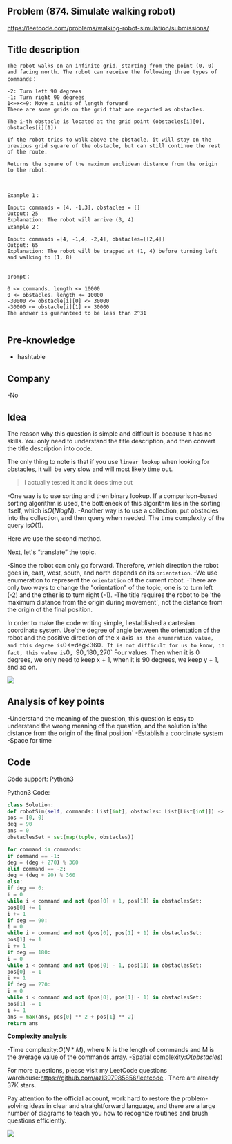 ## Problem (874. Simulate walking robot)

https://leetcode.com/problems/walking-robot-simulation/submissions/

## Title description

```
The robot walks on an infinite grid, starting from the point (0, 0) and facing north. The robot can receive the following three types of commands：

-2: Turn left 90 degrees
-1: Turn right 90 degrees
1<=x<=9: Move x units of length forward
There are some grids on the grid that are regarded as obstacles.

The i-th obstacle is located at the grid point (obstacles[i][0], obstacles[i][1])

If the robot tries to walk above the obstacle, it will stay on the previous grid square of the obstacle, but can still continue the rest of the route.

Returns the square of the maximum euclidean distance from the origin to the robot.



Example 1：

Input: commands = [4, -1,3], obstacles = []
Output: 25
Explanation: The robot will arrive (3, 4)
Example 2：

Input: commands =[4, -1,4, -2,4], obstacles=[[2,4]]
Output: 65
Explanation: The robot will be trapped at (1, 4) before turning left and walking to (1, 8)


prompt：

0 <= commands. length <= 10000
0 <= obstacles. length <= 10000
-30000 <= obstacle[i][0] <= 30000
-30000 <= obstacle[i][1] <= 30000
The answer is guaranteed to be less than 2^31


```

## Pre-knowledge

- hashtable

## Company

-No

## Idea

The reason why this question is simple and difficult is because it has no skills. You only need to understand the title description, and then convert the title description into code.

The only thing to note is that if you use `linear lookup` when looking for obstacles, it will be very slow and will most likely time out.

> I actually tested it and it does time out

-One way is to use sorting and then binary lookup. If a comparison-based sorting algorithm is used, the bottleneck of this algorithm lies in the sorting itself, which is$O (NlogN)$.
-Another way is to use a collection, put obstacles into the collection, and then query when needed. The time complexity of the query is$O(1)$.

Here we use the second method.

Next, let's “translate” the topic.

-Since the robot can only go forward. Therefore, which direction the robot goes in, east, west, south, and north depends on its `orientation`.
-We use enumeration to represent the `orientation` of the current robot.
-There are only two ways to change the "orientation" of the topic, one is to turn left (-2) and the other is to turn right (-1).
-The title requires the robot to be 'the maximum distance from the origin during movement`, not the distance from the origin of the final position.

In order to make the code writing simple, I established a cartesian coordinate system. Use'the degree of angle between the orientation of the robot and the positive direction of the x-axis` as the enumeration value, and this degree is`0<=deg<360`. It is not difficult for us to know, in fact, this value is`0`, `90`,`180`,`270` Four values. Then when it is 0 degrees, we only need to keep x + 1, when it is 90 degrees, we keep y + 1, and so on.

![](https://tva1.sinaimg.cn/large/007S8ZIlly1ghlu040owij31020r8gos.jpg)

## Analysis of key points

-Understand the meaning of the question, this question is easy to understand the wrong meaning of the question, and the solution is'the distance from the origin of the final position`
-Establish a coordinate system
-Space for time

## Code

Code support: Python3

Python3 Code:

```python
class Solution:
def robotSim(self, commands: List[int], obstacles: List[List[int]]) -> int:
pos = [0, 0]
deg = 90
ans = 0
obstaclesSet = set(map(tuple, obstacles))

for command in commands:
if command == -1:
deg = (deg + 270) % 360
elif command == -2:
deg = (deg + 90) % 360
else:
if deg == 0:
i = 0
while i < command and not (pos[0] + 1, pos[1]) in obstaclesSet:
pos[0] += 1
i += 1
if deg == 90:
i = 0
while i < command and not (pos[0], pos[1] + 1) in obstaclesSet:
pos[1] += 1
i += 1
if deg == 180:
i = 0
while i < command and not (pos[0] - 1, pos[1]) in obstaclesSet:
pos[0] -= 1
i += 1
if deg == 270:
i = 0
while i < command and not (pos[0], pos[1] - 1) in obstaclesSet:
pos[1] -= 1
i += 1
ans = max(ans, pos[0] ** 2 + pos[1] ** 2)
return ans
```

**Complexity analysis**

-Time complexity:$O(N*M)$, where N is the length of commands and M is the average value of the commands array.
-Spatial complexity:$O(obstacles)$

For more questions, please visit my LeetCode questions warehouse:https://github.com/azl397985856/leetcode . There are already 37K stars.

Pay attention to the official account, work hard to restore the problem-solving ideas in clear and straightforward language, and there are a large number of diagrams to teach you how to recognize routines and brush questions efficiently.

![](https://tva1.sinaimg.cn/large/007S8ZIlly1gfcuzagjalj30p00dwabs.jpg)
